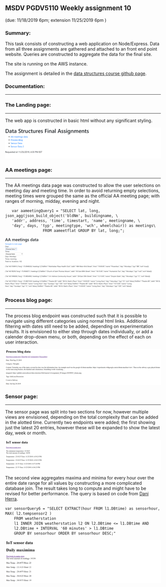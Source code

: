 ## MSDV PGDV5110 Weekly assignment 10 
(due: 11/18/2019 6pm; extension 11/25/2019 6pm )

### Summary:

This task consists of constructing a web application on Node/Express.
Data from all three assignments are gathered and attached to an front end point
website. Queries are constructed to aggregate the data for the final site.

The site is running on the AWS instance.

The assignment is detailed in the [data structures course github page](https://github.com/visualizedata/data-structures/tree/master/weekly_assignment_10).


### Documentation:
--------------------------

### The Landing page:
--------------------------


The web app is constructed in basic html without any significant styling.

![Process](./images/week10_landingsite.PNG)




### AA meetings page:
--------------------------


The AA meetings data page was constructed to allow the user selections on 
meeting day and meeting time. In order to avoid returning empty selections,
meeting times were grouped the same as the official AA meeting page; with 
ranges of morning, midday, evening and night.


```
   var aameetingQuery1 = "SELECT lat, long, json_agg(json_build_object('bldNm', buildingname, \
   'addr', address, 'time', timestart, 'name', meetingname, \
   'day', days, 'typ', meetingtype, 'wch', wheelchair)) as meetings\
                 FROM aameetflat GROUP BY lat, long;";
```

![AAmeetings](./images/week10_aameetings.PNG)




### Process blog page:
--------------------------


The process blog endpoint was constructed such that it is possible to navigate
using different categories using normal html links. Additional filtering with
dates still need to be added, depending on experimentation results. 
It is envisioned to either step through dates individually, or add a calender 
drop-down menu, or both, depending on the effect of each on user interaction.


![Process](./images/week10_processblog.PNG)




### Sensor page:
--------------------------

The sensor page was split into two sections for now, however multiple views are
envisioned, depending on the total complexity that can be added in the alotted
time. 
Currently two endpoints were added; the first showing just the latest 20 entries,
however these will be expanded to show the latest day, week or month.


![Process](./images/week10_sensor1.PNG)


The second view aggregates maxima and minima for every hour over the entire date 
range for all values by constructing a more complicated database join.
The result takes long to compute and might have to be revised for better performance.
The query is based on code from [Dani Herra](https://stackoverflow.com/questions/13818524/moving-average-based-on-timestamps-in-postgresql).


```
var sensorQuery6 = "SELECT EXTRACT(hour FROM l1.DBtime) as sensorhour, MAX( l2.tempsensor2 )
    FROM weatherstation 
    l1 INNER JOIN weatherstation l2 ON l2.DBtime <= l1.DBtime AND 
    l2.DBtime + INTERVAL '60 minutes' > l1.DBtime 
    GROUP BY sensorhour ORDER BY sensorhour DESC;"
```


![Process](./images/week10_sensor2.PNG)
<!--* What will the visualization look like? Will it be interactive? If so, how?   -->
<!--* How will the data need to be mapped to the visual elements?  -->
<!--* For that mapping, what needs to be done to the data? Be specific and clear. Will it require filtering, aggregation, restructuring, and/or something else? How will this be done?  -->
<!--* What is the default view (if any)?  -->
<!--* What assumptions are you making about the user?  -->







